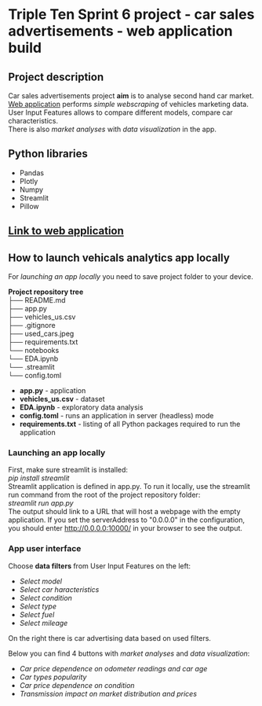 # Triple Ten Sprint 6 project - car sales advertisements - web application build

## Project description

Car sales advertisements project **aim** is to analyse second hand car market.<br />
[Web application](https://github.com/ravtsen/Project_sprint_6/blob/main/app.py) performs *simple webscraping* of vehicles marketing data.
User Input Features allows to compare different models, compare car characteristics.    
There is also *market analyses* with *data visualization* in the app.

## Python libraries 

* Pandas<br />
* Plotly<br /> 
* Numpy<br />
* Streamlit<br />
* Pillow<br />

## [Link to web application](https://vehicles-analytics.onrender.com/)

## How to launch vehicals analytics app locally
For *launching an app locally* you need to save project folder to your device.

**Project repository tree**
<br /> 
├── README.md<br />
├── app.py<br />
├── vehicles_us.csv<br />
├── .gitignore<br />
├── used_cars.jpeg<br />
├── requirements.txt<br />
└── notebooks<br />
    └── EDA.ipynb<br />
└── .streamlit<br />
    └── config.toml<br />

* **app.py** - application<br />
* **vehicles_us.csv** - dataset<br />
* **EDA.ipynb** - exploratory data analysis<br />
* **config.toml** - runs an application in server (headless) mode<br />
* **requirements.txt** - listing of all Python packages required to run the application<br />

### Launching an app locally

First, make sure streamlit is installed:<br />
*pip install streamlit*<br />
Streamlit application is defined in app.py. To run it locally, use the streamlit run command from the root of the project repository folder:<br />
*streamlit run app.py*<br />
The output should link to a URL that will host a webpage with the empty application. If you set the serverAddress to "0.0.0.0" in the configuration, you should enter http://0.0.0.0:10000/ in your browser to see the output.

### App user interface

Choose **data filters** from User Input Features on the left:<br />

* *Select model*<br />
* *Select car haracteristics*<br />
* *Select condition*<br />
* *Select type*<br />
* *Select fuel*<br />
* *Select mileage*<br />

On the right there is car advertising data based on used filters.

Below you can find 4 buttons with *market analyses* and *data visualization*:<br />
* *Car price dependence on odometer readings and car age*<br />
* *Car types popularity*<br />
* *Car price dependence on condition*<br />
* *Transmission impact on market distribution and prices*<br />
